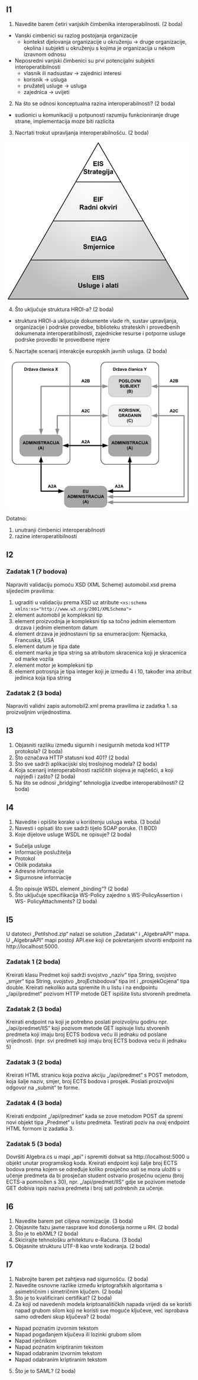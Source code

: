 ## I1
1. Navedite barem četiri vanjskih čimbenika interoperabilnosti. (2 boda)
  - Vanski cimbenici su razlog postojanja organizacije
    - kontekst djelovanja organizacije u okruženju -> druge organizacije, okolina i subjekti u okruženju s kojima je organizacija u nekom izravnom odnosu 
  - Neposredni vanjski čimbenici su prvi potencijalni subjekti interoperatibilnosti
    - vlasnik ili nadsustav -> zajednici interesi
    - korisnik -> usluga
    - pružatelj usluge -> usluga
    - zajednica -> uvijeti
2. Na što se odnosi konceptualna razina interoperabilnosti? (2 boda)
  - sudionici u komunikaciji u potpunosti razumiju funkcioniranje druge strane, 
  implementacija moze biti razlicita
3. Nacrtati trokut upravljanja interoperabilnošću. (2 boda)

![](res/triangle.png)

4. Što uključuje struktura HROI-a? (2 boda)
  - struktura HROI-a ukljucuje dokumente vlade rh, sustav upravljanja, 
  organizacije i podrske provedbe, biblioteku strateskih i provedbenih dokumenata 
  interoperatibilnosti, zajednicke resurse i potporne usluge podrske provedbi te provedbene 
  mjere

5. Nacrtajte scenarij interakcije europskih javnih usluga. (2 boda)

![](res/EIF.png)


Dotatno:
1. unutranji čimbenici interoperabilnosti
2. razine interoperatibilnosti

## I2
### Zadatak 1 (7 bodova)
Napraviti validaciju pomoću XSD (XML Scheme) automobil.xsd prema
sljedećim pravilima:
1. ugraditi u validaciju prema XSD uz atribute `<xs:schema xmlns:xs="http://www.w3.org/2001/XMLSchema">`
2. element automobil je kompleksni tip
3. element proizvodnja je kompleksni tip sa točno jednim elementom
drzava i jednim elementom datum
4. element drzava je jednostavni tip sa enumeracijom: Njemacka,
Francuska, USA
5. element datum je tipa date
6. element marka je tipa string sa atributom skracenica koji je skracenica
od marke vozila
7. element motor je kompleksni tip
8. element potrosnja je tipa integer koji je između 4 i 10, također ima
atribut jedinica koja tipa string

### Zadatak 2 (3 boda)
Napraviti validni zapis automobil2.xml prema pravilima iz zadatka 1. sa
proizvoljnim vrijednostima.


## I3
1. Objasniti razliku između sigurnih i nesigurnih metoda kod HTTP
protokola? (2 boda)
2. Što označava HTTP statusni kod 401? (2 boda)
3. Što sve sadrži aplikacijski sloj troslojnog modela? (2 boda)
4. Koja scenarij interoperabilnosti različitih slojeva je najčešći, a koji
najrjeđi i zašto? (2 boda)
5. Na što se odnosi „bridging“ tehnologija izvedbe interoperabilnosti? (2
boda)


## I4
1. Navedite i opišite korake u korištenju usluga weba. (3 boda)
2. Navesti i opisati što sve sadrži tijelo SOAP poruke. (1 BOD)
3. Koje dijelove usluge WSDL ne opisuje? (2 boda)
  * Sučelja usluge
  * Informacije poslužitelja
  * Protokol
  * Oblik podataka
  * Adresne informacije
  * Sigurnosne informacije
4. Što opisuje WSDL element „binding“? (2 boda)
5. Što uključuje specifikacija WS-Policy zajedno s WS-PolicyAssertion i WS-
PolicyAttachments? (2 boda)


## I5

U datoteci „PetiIshod.zip“ nalazi se solution „Zadatak“ i „AlgebraAPI“ mapa. U
„AlgebraAPI“ mapi postoji API.exe koji će pokretanjem stvoriti endpoint na
http://localhost:5000.

### Zadatak 1 (2 boda)
Kreirati klasu Predmet koji sadrži svojstvo „naziv“ tipa String, svojstvo „smjer“
tipa String, svojstvo „brojEctsbodova“ tipa int i „prosjekOcjena“ tipa double.
Kreirati nekoliko auta spremite ih u listu i na endpointu „/api/predmet“
pozivom HTTP metode GET ispišite listu stvorenih predmeta.

### Zadatak 2 (3 boda)
Kreirati endpoint na koji je potrebno poslati proizvoljnu godinu npr.
„/api/predmet/IIS“ koji pozivom metode GET ispisuje listu stvorenih
predmeta koji imaju broj ECTS bodova veću ili jednaku od poslane vrijednosti.
(npr. svi predmeti koji imaju broj ECTS bodova veću ili jednaku 5)

### Zadatak 3 (2 boda)
Kreirati HTML stranicu koja poziva akciju „/api/predmet“ s POST metodom,
koja šalje naziv, smjer, broj ECTS bodova i prosjek. Poslati proizvoljni odgovor
na „submit“ te forme.

### Zadatak 4 (3 boda)
Kreirati endpoint „/api/predmet“ kada se zove metodom POST da spremi
novi objekt tipa „Predmet“ u listu predmeta. Testirati poziv na ovaj endpoint
HTML formom iz zadatka 3.

### Zadatak 5 (3 boda)
Dovršiti Algebra.cs u mapi „api“ i spremiti dohvat sa http://localhost:5000 u
objekt unutar programskog koda. Kreirati endpoint koji šalje broj ECTS bodova
prema kojem se određuje koliko prosječno sati se mora uložiti u učenje
predmeta da bi prosječan student ostvario prosječnu ocjenu (broj ECTS-a
pomnožen s 30), npr. „/api/predmet/IIS“ gdje se pozivom metode GET
dobiva ispis naziva predmeta i broj sati potrebnih za učenje.


## I6
1. Navedite barem pet ciljeva normizacije. (3 boda)
2. Objasnite fazu javne rasprave kod donošenja norme u RH. (2 boda)
3. Što je to ebXML? (2 boda)
4. Skicirajte tehnološku arhitekturu e-Računa. (3 boda)
5. Objasnite strukturu UTF-8 kao vrste kodiranja. (2 boda)


## I7
1. Nabrojite barem pet zahtjeva nad sigurnošću. (2 boda)
2. Navedite osnovne razlike između kriptografskih algoritama s
asimetričnim i simetričnim ključem. (2 boda)
3. Što je to kvalificirani certifikat? (2 boda)
4. Za koji od navedenih modela kriptoanalitičkih napada vrijedi da se koristi
napad grubom silom koji ne koristi sve moguće ključeve, već isprobava
samo određeni skup ključeva? (2 boda)
  * Napad poznatim izvornim tekstom
  * Napad pogađanjem ključeva ili lozinki grubom silom
  * Napad rječnikom
  * Napad poznatim kriptiranim tekstom
  * Napad odabranim izvornim tekstom
  * Napad odabranim kriptiranim tekstom
5. Što je to SAML? (2 boda)

